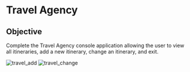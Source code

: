 # Travel Agency

## Objective
Complete the Travel Agency console application allowing the user to view all itineraries, add a new itinerary, change an itinerary, and exit.

![travel_add](https://github.com/user-attachments/assets/8380fed1-54ce-46de-976e-1f71a1abe16e)
![travel_change](https://github.com/user-attachments/assets/7ed519a9-6462-443b-833b-79e16b80eba5)
